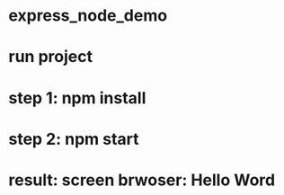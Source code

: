 # express_node_demo

# run project

# step 1: npm install

# step 2: npm start

# result: screen brwoser: Hello Word

